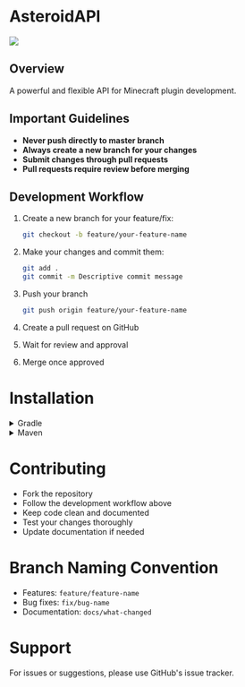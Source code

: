 # AsteroidAPI

[![](https://jitpack.io/v/Asteroid-Spoofer/AsteroidAPI.svg)](https://jitpack.io/#Asteroid-Spoofer/AsteroidAPI)

## Overview
A powerful and flexible API for Minecraft plugin development.

## Important Guidelines
- **Never push directly to master branch**
- **Always create a new branch for your changes**
- **Submit changes through pull requests**
- **Pull requests require review before merging**

## Development Workflow
1. Create a new branch for your feature/fix:
   ```bash
   git checkout -b feature/your-feature-name
   ```

2. Make your changes and commit them:
   ```bash
   git add .
   git commit -m Descriptive commit message
   ```
3. Push your branch
   ```bash
   git push origin feature/your-feature-name
   ```
4. Create a pull request on GitHub
5. Wait for review and approval
6. Merge once approved

# Installation
<details>
<summary>Gradle</summary>

```gradle
repositories {
  maven { url 'https://jitpack.io' }
}
  
dependencies {
  implementation 'com.github.Asteroid-Spoofer:AsteroidAPI:Tag'
}
```
</details>

<details>
<summary>Maven</summary>

```xml
<repositories>
    <repository>
        <id>jitpack.io</id>
        <url>https://jitpack.io</url>
    </repository>
</repositories>
  
<dependency>
    <groupId>com.github.Asteroid-Spoofer</groupId>
    <artifactId>AsteroidAPI</artifactId>
    <version>Tag</version>
</dependency>
```
</details>

# Contributing
- Fork the repository
- Follow the development workflow above
- Keep code clean and documented
- Test your changes thoroughly
- Update documentation if needed

# Branch Naming Convention
- Features: `feature/feature-name`
- Bug fixes: `fix/bug-name`
- Documentation: `docs/what-changed`

# Support
For issues or suggestions, please use GitHub's issue tracker.
